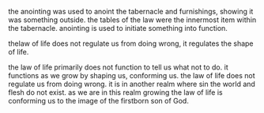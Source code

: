 the anointing was used to anoint the tabernacle and furnishings, showing it was something
outside. the tables of the law were the innermost item within the tabernacle. anointing
is used to initiate something into function.

thelaw of life does not regulate us from doing wrong, it regulates the shape of life.

the law of life primarily does not function to tell us what not to do. it functions as we grow by shaping us, conforming us. the law of life does not regulate us from doing wrong. it is in another realm where sin the world and flesh do not exist. as we are in this realm growing the law of life is conforming us to the image of the firstborn son of God.
